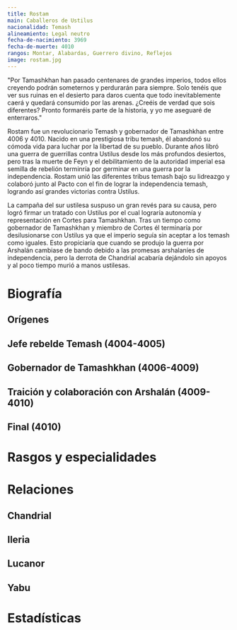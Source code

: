 ```yaml
---
title: Rostam
main: Caballeros de Ustilus
nacionalidad: Temash
alineamiento: Legal neutro
fecha-de-nacimiento: 3969
fecha-de-muerte: 4010
rangos: Montar, Alabardas, Guerrero divino, Reflejos
image: rostam.jpg
---
```


"Por Tamashkhan han pasado centenares de grandes imperios, todos ellos creyendo podrán someternos y perdurarán para siempre. Solo tenéis que ver sus ruinas en el desierto para daros cuenta que todo inevitablemente caerá y quedará consumido por las arenas. ¿Creéis de verdad que sois diferentes? Pronto formaréis parte de la historia, y yo me aseguaré de enterraros."

Rostam fue un revolucionario Temash y gobernador de Tamashkhan entre 4006 y 4010. Nacido en una prestigiosa tribu temash, él abandonó su cómoda vida para luchar por la libertad de su pueblo. Durante años libró una guerra de guerrillas contra Ustilus desde los más profundos desiertos, pero tras la muerte de Feyn y el debilitamiento de la autoridad imperial esa semilla de rebelión terminría por germinar en una guerra por la independencia. Rostam unió las diferentes tribus temash bajo su lidreazgo  y colaboró junto al Pacto con el fin de lograr la independencia temash, logrando así grandes victorias contra Ustilus. 

La campaña del sur ustilesa suspuso un gran revés para su causa, pero logró firmar un tratado con Ustilus por el cual lograría autonomía y representación en Cortes para Tamashkhan. Tras un tiempo como gobernador de Tamashkhan y miembro de Cortes él terminaría por desilusionarse con Ustilus ya que el imperio seguía sin aceptar a los temash como iguales. Esto propiciaría que cuando se produjo la guerra por Arshalán cambiase de bando debido a las promesas arshalaníes de independencia, pero la derrota de Chandrial acabaría dejándolo sin apoyos y al poco tiempo murió a manos ustilesas.

# Biografía

## Orígenes



## Jefe rebelde Temash (4004-4005)



## Gobernador de Tamashkhan (4006-4009)



## Traición y colaboración con Arshalán (4009-4010)



## Final (4010)



# Rasgos y especialidades



# Relaciones

## Chandrial

## Ileria

## Lucanor

## Yabu

# Estadísticas
